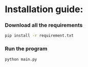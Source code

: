 # Installation guide:


### Download all the requirements
```bash
pip install -r requirement.txt
```


### Run the  program
```bash
python main.py
```
